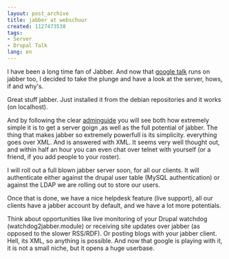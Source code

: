 ```yaml
---
layout: post_archive
title: jabber at webschuur
created: 1127473538
tags:
- Server
- Drupal Talk
lang: en
---
```

I have been a long time fan of Jabber. And now that <a href="http://talk.google.com">google talk</a> runs on jabber too, I decided to take the plunge and have a look at the server, hows, if and why's.

Great stuff jabber. Just installed it from the debian repositories and it works (on localhost). 

And by following the clear <a href="http://jabberd.jabberstudio.org/1.4/doc/adminguide#intro">adminguide</a> you will see both how extremely simple it is to get a server goign ,as well as the full potential of jabber. 
The thing that makes jabber so extremely powerfull is its simplicity. everything goes over XML. And is answered with XML. It seems very well thought out, and within half an hour you can even chat over telnet with yourself (or a friend, if you add people to your roster).

I will roll out a full blown jabber server soon, for all our clients. It will authenticate either against the drupal user table (MySQL authentication) or against the LDAP we are rolling out to store our users. 

Once that is done, we have a nice helpdesk feature (live support), all our clients have a jabber account by default, and we have a lot more potentials. 

Think about opportunities like live monitoring of your Drupal watchdog (watchdog2jabber.module) or receiving site updates over jabber (as opposed to the slower RSS/RDF). Or posting blogs with your jabber client. Hell, its XML, so anything is possible. And now that google is playing with it, it is not a small niche, but it opens a huge userbase. 
